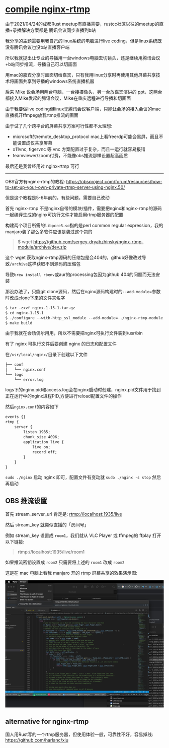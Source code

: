 # [compile nginx-rtmp](/2021/04/compile_nginx_rtmp_source.md)

由于2021/04/24的成都Rust meetup有直播需要，rustcc社区以往的meetup的直播+录播解决方案都是 腾讯会议同步直播到b站

我分享的主题需要用我自己的linux系统的电脑进行live coding，但是linux系统既没有腾讯会议也没b站直播客户端

所以我就提出让专业的导播用一台windows电脑去切镜头，还是继续用腾讯会议+b站同步推流，导播自己可以切画面

用mac的嘉宾分享时画面切给嘉宾，只有我用linux分享时再使用其他屏幕共享技术将画面共享到导播的windows系统直播机器

后来 Mike 说会场用两台电脑，一台接摄像头，另一台放嘉宾演讲的 ppt，这两台都接入Mike发起的腾讯会议，Mike在重庆远程进行导播和切画面

由于我要做live coding但linux无腾讯会议客户端，只能让会场的接入会议的mac直播机开ffmpeg放我rtmp推流的画面

由于试了几个跨平台的屏幕共享方案可行性都不太理想:

- microsoft的remote_desktop_protocol mac上看freerdp可能会黑屏，而且不能设置成仅共享屏幕
- x11vnc, tigervnc 等 vnc 方案配置过于复杂，而且一运行就容易报错
- teamviewer/zoom付费，不能像obs推流那样设置超高画质

最后还是我曾经用过 nginx-rtmp 可行

---

OBS官方有nginx-rtmp的教程: <https://obsproject.com/forum/resources/how-to-set-up-your-own-private-rtmp-server-using-nginx.50/>

但是这个教程是5-6年前的，有些问题，需要自己改动

首先 nginx-rtmp 不是nginx自带的模块/插件，需要把nginx和nginx-rtmp的源码一起编译生成的nginx可执行文件才能启用rtmp服务器的配置

构建两个项目所需的`libpcre3.so`指的是perl common regular expression，我的manjaro装了那么多软件应该是装过这个包的

> $ wget https://github.com/sergey-dryabzhinsky/nginx-rtmp-module/archive/dev.zip

这个 wget 获取nginx-rtmp源码的压缩包是会404的，github好像改过导致`/archive`这样获取不到源码的压缩包

导致`brew install rbenv`或aur的processing包因为github 404的问题而无法安装

那没办法了，只能git clone源码，然后在nginx源码构建时的`--add-module=`参数时改成clone下来的文件夹名字

```
$ tar -zxvf nginx-1.15.1.tar.gz
$ cd nginx-1.15.1
$ ./configure --with-http_ssl_module --add-module=../nginx-rtmp-module
$ make build
```

由于我就在会场偶尔用用，所以不需要把nginx可执行文件装到/usr/bin

有了 nginx 可执行文件后要创建 nginx 的日志和配置文件

在`/usr/local/nginx/`目录下创建以下文件

```
├── conf
│   └── nginx.conf
└── logs
    └── error.log
```

logs下的nginx.pid和access.log会在nginx启动时创建，nginx.pid文件用于找到正在运行中的nginx进程PID,方便进行reload配置文件的操作

然后`nginx.conf`的内容如下

```
events {}
rtmp {
    server {
        listen 1935;
        chunk_size 4096;
        application live {
            live on;
            record off;
        }
    }
}
```

`sudo ./nginx` 启动 nginx 即可，配置文件有变动就 `sudo ./nginx -s stop` 然后再启动

## OBS 推流设置

首先 stream_server_url 肯定是: <rtmp://localhost:1935/live>

然后 stream_key 就类似直播的「房间号」

例如 stream_key 设置成 `room1`，我们就从 VLC Player 或 ffmpeg的 ffplay 打开以下链接:

> rtmp://localhost:1935/live/room1

如果推流密钥设置成 `room2` 只需要将上述的 `room1` 改成 `room2`

这是在 mac 电脑上看我 manjaro 开的 rtmp 屏幕共享的效果演示图:

![](ffplay_rtmp.jpg)

## alternative for nginx-rtmp

国人用Rust写的一个rtmp服务器，但使用体验一般，可靠性不好，容易掉线: <https://github.com/harlanc/xiu>
